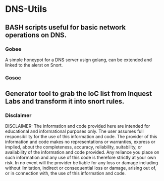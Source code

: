 # DNS-Utils
 BASH scripts useful for basic network operations on DNS.
---
### Gobee
A simple honeypot for a DNS server usign golang, can be extended and linked to the alerst on Snort.

### Gosoc
Generator tool to grab the IoC list from Inquest Labs and transform it into snort rules.
---
### Disclaimer

DISCLAIMER: The information and code provided here are intended for educational and informational purposes only. The user assumes full responsibility for the use of this information and code. The provider of this information and code makes no representations or warranties, express or implied, about the completeness, accuracy, reliability, suitability, or availability of the information and code provided. Any reliance you place on such information and any use of this code is therefore strictly at your own risk. In no event will the provider be liable for any loss or damage including without limitation, indirect or consequential loss or damage, arising out of, or in connection with, the use of this information and code.
